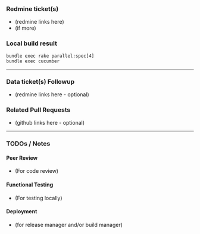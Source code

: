 ### Redmine ticket(s) 
* (redmine links here)
* (if more)

### Local build result

```
bundle exec rake parallel:spec[4]  
bundle exec cucumber
```

---

### Data ticket(s) Followup
* (redmine links here - optional)

### Related Pull Requests
* (github links here - optional)

---

### TODOs / Notes
#### Peer Review
* (For code review) 

#### Functional Testing
* (For testing locally)

#### Deployment
* (for release manager and/or build manager)
